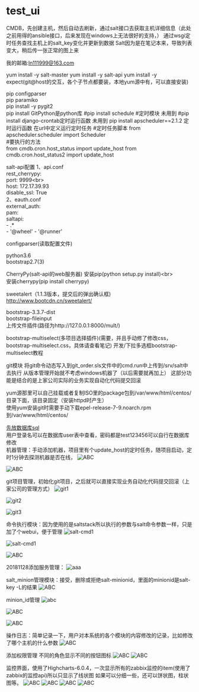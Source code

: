 # test_ui


CMDB，先创建主机，然后自动去刷新，通过salt接口去获取主机详细信息（此处之前用得的ansible接口，后来发现在windows上无法很好的支持，）
通过wsgi定时任务查找主机上的salt_key变化并更新到数据
Salt因为是在笔记本来，导致列表变大，稍后传一张正常的图上来

我的邮箱:ln111999@163.com

yum install -y salt-master
yum install -y salt-api
yum install -y expect(git@host的交互，各个子节点都要装，本地yum源中有，可以直接安装)

pip configparser \
pip paramiko \
pip install -y pygit2 \
pip install GitPython是python库 
#pip install schedule  #定时模块 未用到
#pip install django-crontab定时运行函数 未用到 
pip install apscheduler==2.1.2 定时运行函数 
在url中定义运行定时任务
#定时任务脚本
from apscheduler.scheduler import Scheduler  
#要执行的方法  
from cmdb.cron.host_status import update_host
from cmdb.cron.host_status2 import update_host

salt-api配置
1、api.conf \
rest_cherrypy: \
  port: 9999\<br>  
  host: 172.17.39.93\
  disable_ssl: True\
2、eauth.conf\
external_auth:\
  pam:\
    saltapi:\
      - .*\
      - '@wheel'
      - '@runner'


configparser(读取配置文件)

python3.6\
bootstrap2.7(3)

CherryPy(salt-api的web服务器)
安装pip(python setup.py install)\<br>  \
安装cherrypy(pip install cherrypy)

sweetalert（1.1.3版本，提交后的弹出确认框)
http://www.bootcdn.cn/sweetalert/


bootstrap-3.3.7-dist\
bootstrap-fileinput\
上传文件插件(路径为http://127.0.0.1:8000/mult/)

bootstrap-multiselect(多项目选择插件)(需要，并且手动修了修改css，bootstrap-multiselect.css，具体请查看笔记)
开发/下拉多选框bootstrap-multiselect教程

git模块
将git命令动态写入到git_order.sls文件中的cmd.run中上传到/srv/salt中去执行
从版本管理开始就不考虑windows机器了（以后需要就再加上）
这部分功能是结合的是上家公司实际的业务实现自动化代码提交回滚

yum源那里可以自己挂载或者复制ISO里的package包到/var/www/html/centos/目录下面，该目录固定（安装httpd时产生）\
使用yum安装git时需要手动下载epel-release-7-9.noarch.rpm到/var/www/html/centos/


[先放数据库sql](https://github.com/lnytx/test_ui/blob/master/db/my_devpos.sql) \
用户登录名可以在数据库user表中查看，密码都是test123456可以自行在数据库修改 \
机器管理：手动添加机器，项目里有个update_host的定时任务，随项目启动，定时1分钟去探测机器是否在线，
![ABC](https://github.com/lnytx/test_ui/blob/master/temp/%E4%B8%BB%E6%9C%BA%E7%AE%A1%E7%90%86.png) 



![ABC](https://github.com/lnytx/test_ui/blob/master/project_images/cmdb1.png)

git项目管理，初始化git项目，之后就可以直接实现业务自动化代码提交回滚（上家公司的管理方式）
![git1](https://github.com/lnytx/test_ui/blob/master/project_images/git1.png)



![git2](https://github.com/lnytx/test_ui/blob/master/project_images/git2.png)

![git3](https://github.com/lnytx/test_ui/blob/master/project_images/git3.png)

命令执行模块：因为使用的是saltstack所以执行的参数与salt命令参数一样，只是加了个webui，便于管理
![salt-cmd1](https://github.com/lnytx/test_ui/blob/master/project_images/salt_cmd1.png)

![salt-cmd1](https://github.com/lnytx/test_ui/blob/master/temp/%E5%91%BD%E4%BB%A4%E6%89%A7%E8%A1%8C.png)


![ABC](https://github.com/lnytx/test_ui/blob/master/project_images/salt_file_modify.png)

20181128添加服务管理：
![aaa](https://github.com/lnytx/test_ui/blob/master/project_images/%E6%9C%8D%E5%8A%A1.png)


salt_minion管理模块：接受，删除或拒绝salt-minionid，里面的minionid是salt-key -L的结果
![ABC](https://github.com/lnytx/test_ui/blob/master/project_images/salt_minion_key.png)

minion_id管理
![abc](https://github.com/lnytx/test_ui/blob/master/temp/minion_id%E7%AE%A1%E7%90%86.png)

![ABC](https://github.com/lnytx/test_ui/blob/master/project_images/yum.png)

![ABC](https://github.com/lnytx/test_ui/blob/master/project_images/yum_deploy.png)

操作日志：简单记录一下，用户对本系统的各个模块的内容修改的记录，比如修改了哪个主机的什么参数
![ABC](https://github.com/lnytx/test_ui/blob/master/temp/%E6%93%8D%E4%BD%9C%E6%97%A5%E5%BF%97.png)

添加权限管理
不同的角色显示不同的按钮图标
![ABC](https://github.com/lnytx/test_ui/blob/master/project_images/view_perm.png)
![ABC](https://github.com/lnytx/test_ui/blob/master/project_images/edit_perm.png)

监控界面，使用了Highcharts-6.0.4，一次显示所有的zabbix监控的item(使用了zabbix的监控api)所以只显示了线状图
如果可以分细一些，还可以饼状图，柱状图等。
![ABC](https://github.com/lnytx/test_ui/blob/master/project_images/01.png)
![ABC](https://github.com/lnytx/test_ui/blob/master/project_images/02.png)
![ABC](https://github.com/lnytx/test_ui/blob/master/project_images/03.png)
![ABC](https://github.com/lnytx/test_ui/blob/master/project_images/04.png)
